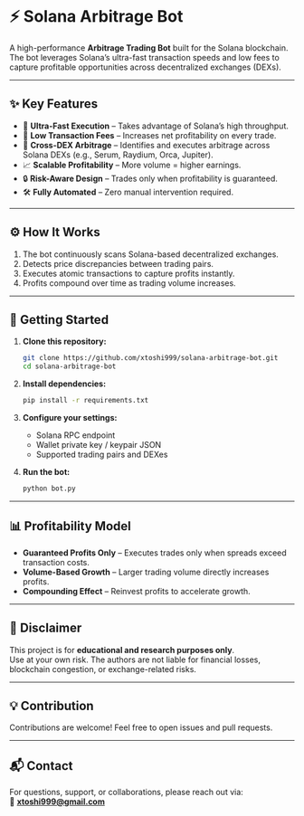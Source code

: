 # ⚡ Solana Arbitrage Bot 

A high-performance **Arbitrage Trading Bot** built for the Solana blockchain.  
The bot leverages Solana’s ultra-fast transaction speeds and low fees to capture profitable opportunities across decentralized exchanges (DEXs).  

---

## ✨ Key Features  

- 🚀 **Ultra-Fast Execution** – Takes advantage of Solana’s high throughput.  
- 💸 **Low Transaction Fees** – Increases net profitability on every trade.  
- 🔄 **Cross-DEX Arbitrage** – Identifies and executes arbitrage across Solana DEXs (e.g., Serum, Raydium, Orca, Jupiter).  
- 📈 **Scalable Profitability** – More volume = higher earnings.  
- 🔒 **Risk-Aware Design** – Trades only when profitability is guaranteed.  
- 🛠 **Fully Automated** – Zero manual intervention required.  

---

## ⚙️ How It Works  

1. The bot continuously scans Solana-based decentralized exchanges.  
2. Detects price discrepancies between trading pairs.  
3. Executes atomic transactions to capture profits instantly.  
4. Profits compound over time as trading volume increases.  

---

## 🚀 Getting Started  

1. **Clone this repository:**  
   ```bash
   git clone https://github.com/xtoshi999/solana-arbitrage-bot.git
   cd solana-arbitrage-bot
   ```  

2. **Install dependencies:**  
   ```bash
   pip install -r requirements.txt
   ```  

3. **Configure your settings:**  
   - Solana RPC endpoint  
   - Wallet private key / keypair JSON  
   - Supported trading pairs and DEXes  

4. **Run the bot:**  
   ```bash
   python bot.py
   ```  

---

## 📊 Profitability Model  

- **Guaranteed Profits Only** – Executes trades only when spreads exceed transaction costs.  
- **Volume-Based Growth** – Larger trading volume directly increases profits.  
- **Compounding Effect** – Reinvest profits to accelerate growth.  

---

## 📌 Disclaimer  

This project is for **educational and research purposes only**.  
Use at your own risk. The authors are not liable for financial losses, blockchain congestion, or exchange-related risks.  

---

## 💡 Contribution  

Contributions are welcome! Feel free to open issues and pull requests.  

---

## 📬 Contact  

For questions, support, or collaborations, please reach out via:  
📧 **xtoshi999@gmail.com**  
